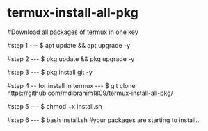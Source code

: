 # termux-install-all-pkg
#Download all packages of termux in one key


#step 1 ---
     $ apt update && apt upgrade -y


#step 2 ---
     $ pkg update && pkg upgrade -y

#step 3 --- 
     $ pkg install git -y

#step 4 -- for install in termux ---
     $ git clone https://github.com/mdibrahim1809/termux-install-all-pkg/

#step 5 ---
     $ chmod +x install.sh

#step 6 ---
     $ bash install.sh
#your packages are starting to install...
